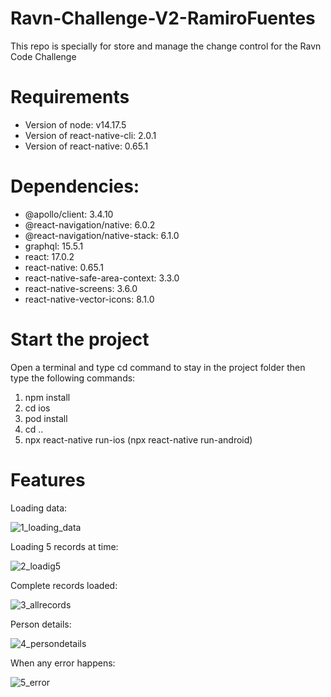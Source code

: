 # Ravn-Challenge-V2-RamiroFuentes
This repo is specially for store and manage the change control for the Ravn Code Challenge

# Requirements
* Version of node: v14.17.5
* Version of react-native-cli: 2.0.1
* Version of react-native: 0.65.1

# Dependencies:
* @apollo/client: 3.4.10
* @react-navigation/native: 6.0.2
* @react-navigation/native-stack: 6.1.0
* graphql: 15.5.1
* react: 17.0.2
* react-native: 0.65.1
* react-native-safe-area-context: 3.3.0
* react-native-screens: 3.6.0
* react-native-vector-icons: 8.1.0

# Start the project
Open a terminal and type cd command to stay in the project folder then type the following commands:
1. npm install
1. cd ios
2. pod install
3. cd ..
4. npx react-native run-ios (npx react-native run-android)

# Features

Loading data:

![1_loading_data](https://user-images.githubusercontent.com/18149949/131267498-b43d0c6d-218d-4903-b7c0-26802691f98c.png)

Loading 5 records at time:

![2_loadig5](https://user-images.githubusercontent.com/18149949/131267506-64401a9a-f1d3-4cb2-95a7-3edac3d73f2f.png)

Complete records loaded:

![3_allrecords](https://user-images.githubusercontent.com/18149949/131267509-a1796f67-d555-47b3-b549-caf8f00accdf.png)

Person details:

![4_persondetails](https://user-images.githubusercontent.com/18149949/131267512-8d6c0f91-4362-4d37-9245-5873cafb151b.png)

When any error happens:

![5_error](https://user-images.githubusercontent.com/18149949/131267515-32a905bc-2d83-4855-bff1-79fb16d7a17f.png)
